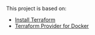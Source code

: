 This project is based on:
* [Install Terraform](https://developer.hashicorp.com/terraform/tutorials/aws-get-started/install-cli)
* [Terraform Provider for Docker](https://github.com/kreuzwerker/terraform-provider-docker)
